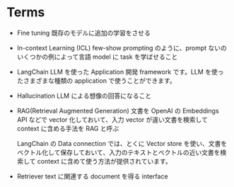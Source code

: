 # Terms

- Fine tuning
  既存のモデルに追加の学習をさせる

- In-context Learning (ICL)
  few-show prompting のように、prompt ないのいくつかの例によって言語 model に task を学ばせること

- LangChain
  LLM を使った Application 開発 framework です。LLM を使ったさまざまな種類の application で使うことができます。

- Hallucination
  LLM による想像の回答になること

- RAG(Retrieval Augmented Generation)
  文書を OpenAI の Embeddings API などで vector 化しておいて、入力 vector が違い文書を検索して context に含める手法を RAG と呼ぶ

  LangChain の Data connection では、とくに Vector store を使い、文書をベクトル化して保存しておいて、入力のテキストとベクトルの近い文書を検索して context に含めて使う方法が提供されています。

- Retriever
  text に関連する document を得る interface
